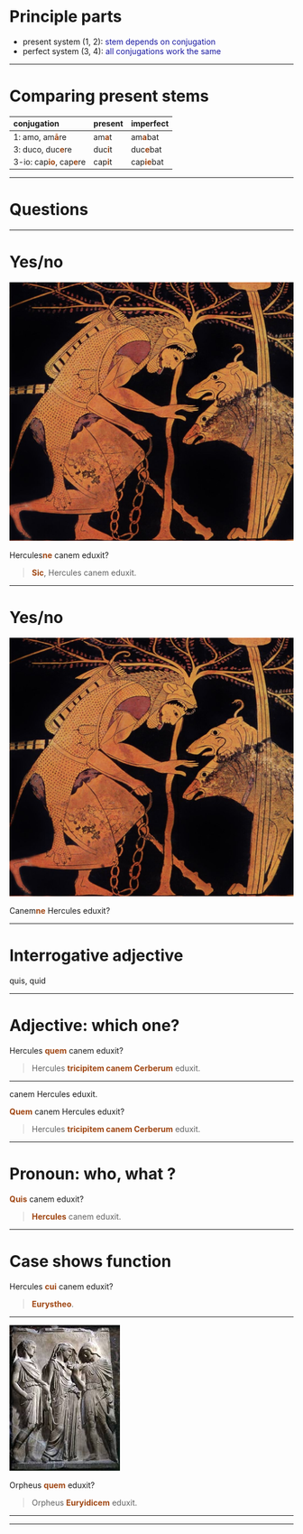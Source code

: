 
# Principle parts


- present system (1, 2): *stem depends on conjugation*
- perfect system (3, 4): *all conjugations work the same*

---

# Comparing present stems


| conjugation | present     | imperfect |
| :------------- | :------------- |  :------------- |
| 1: amo, am**ā**re      | am**a**t       | am**a**bat |
| 3: duco, duc**e**re | duc**i**t | duc**e**bat |
| 3-io: cap**io**, cap**e**re | cap**i**t | cap**ie**bat |





<style scoped>
  strong {
    color: rgb(159, 69, 17);
  }
  em {
    color: 	rgb(24, 23, 162);
    font-style: normal;
  }
</style>

---



# Questions

---

# Yes/no

![bg left](imgs/louvreF204.png)

Hercules**ne** canem eduxit?


> **Sic**, Hercules canem eduxit.

<style scoped>
  strong {
    color: rgb(159, 69, 17);
  }
  em {
    color: 	rgb(24, 23, 162);
    font-style: normal;
  }
</style>


---

# Yes/no

![bg left](imgs/louvreF204.png)

Canem**ne** Hercules  eduxit?

<style scoped>
  strong {
    color: rgb(159, 69, 17);
  }
  em {
    color: 	rgb(24, 23, 162);
    font-style: normal;
  }
</style>

---

# Interrogative adjective

quis, quid


----


# Adjective: which one?

Hercules **quem** canem eduxit?

> Hercules **tricipitem canem Cerberum** eduxit.


<style scoped>
  strong {
    color: rgb(159, 69, 17);
  }
  em {
    color: 	rgb(24, 23, 162);
    font-style: normal;
  }
</style>

---


canem Hercules eduxit.


 **Quem** canem Hercules eduxit?

> Hercules **tricipitem canem Cerberum** eduxit.


<style scoped>
  strong {
    color: rgb(159, 69, 17);
  }
  em {
    color: 	rgb(24, 23, 162);
    font-style: normal;
  }
</style>

---

# Pronoun: who, what ?

**Quis** canem eduxit?


> **Hercules** canem eduxit.

<style scoped>
  strong {
    color: rgb(159, 69, 17);
  }
  em {
    color: 	rgb(24, 23, 162);
    font-style: normal;
  }
</style>

---


# Case shows function


Hercules **cui** canem eduxit?


> **Eurystheo**.


<style scoped>
  strong {
    color: rgb(159, 69, 17);
  }
  em {
    color: 	rgb(24, 23, 162);
    font-style: normal;
  }
</style>


---

![bg left](imgs/orpheus-relief.jpeg)


Orpheus **quem** eduxit?

> Orpheus **Euryidicem** eduxit.


<style scoped>
  strong {
    color: rgb(159, 69, 17);
  }
  em {
    color: 	rgb(24, 23, 162);
    font-style: normal;
  }
</style>


---



<style scoped>
  strong {
    color: rgb(159, 69, 17);
  }
  em {
    color: 	rgb(24, 23, 162);
    font-style: normal;
  }
</style>

---
